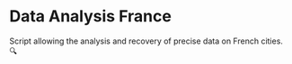 # Data Analysis France
 Script allowing the analysis and recovery of precise data on French cities. 🔍
